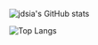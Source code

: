 ![jdsia's GitHub stats](https://github-readme-stats.vercel.app/api?username=jdsia&show_icons=true&theme=gruvbox&commits_year=2025)

![Top Langs](https://github-readme-stats.vercel.app/api/top-langs/?username=jdsia&stats_format=bytes&hide=shell)
<!--
**jdsia/jdsia** is a ✨ _special_ ✨ repository because its `README.md` (this file) appears on your GitHub profile.

Here are some ideas to get you started:

- 🔭 I’m currently working on ...
- 🌱 I’m currently learning ...
- 👯 I’m looking to collaborate on ...
- 🤔 I’m looking for help with ...
- 💬 Ask me about ...
- 📫 How to reach me: ...
- 😄 Pronouns: ...
- ⚡ Fun fact: ...
-->
